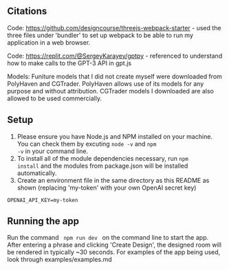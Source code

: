 ## Citations
Code: https://github.com/designcourse/threejs-webpack-starter - used the three files under 'bundler' to set up webpack to be able to run my application in a web browser.

Code: https://replit.com/@SergeyKarayev/gptpy - referenced to understand how to make calls to the GPT-3 API in gpt.js

Models: Funiture models that I did not create myself were downloaded from PolyHaven and CGTrader. PolyHaven allows use of its models for any purpose and without attribution. CGTrader models I downloaded are also allowed to be used commercially.

## Setup
1. Please ensure you have Node.js and NPM installed on your machine. You can check them by excuting <code>node -v</code> and <code>npm -v</code> in your command line.
2. To install all of the module dependencies necessary, run <code>npm install</code> and the modules from package.json will be installed automatically.
3. Create an environment file in the same directory as this README as shown (replacing 'my-token' with your own OpenAI secret key)
```
OPENAI_API_KEY=my-token
```

## Running the app
Run the command <code> npm run dev </code> on the command line to start the app.
After entering a phrase and clicking 'Create Design', the designed room will be rendered in typically ~30 seconds.
For examples of the app being used, look through examples/examples.md
